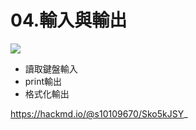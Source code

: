 <style>
.highlight {color:red}
.elegant {color:blue}
</style>

# 04.輸入與輸出

![](https://hackmd.io/_uploads/r1tDDeO_h.png)

- 讀取鍵盤輸入
- print輸出
- 格式化輸出

https://hackmd.io/@s10109670/Sko5kJSY_